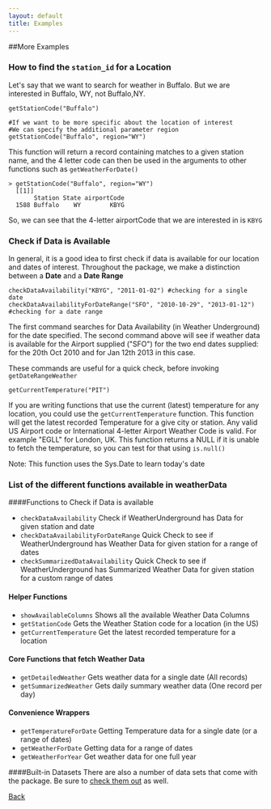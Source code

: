 ```yaml
---
layout: default
title: Examples
---
```


##More Examples


### How to find the `station_id` for a Location

Let's say that we want to search for weather in Buffalo. But we are interested in Buffalo, WY, not Buffalo,NY.

    getStationCode("Buffalo")
    
	#If we want to be more specific about the location of interest
	#We can specify the additional parameter region
    getStationCode("Buffalo", region="WY") 
	
  <p>This function will return a record containing matches to a given station name, and the 4 letter code can then be used in the arguments to other functions such as <code>getWeatherForDate()</code>

    > getStationCode("Buffalo", region="WY") 	  
	  [[1]]
	       Station State airportCode
	  1588 Buffalo    WY        KBYG
	  
So, we can see that the 4-letter airportCode that we are interested in is <code>KBYG</code></p>
  
  

  <h3>
  <a name="check-if-data-is-available" class="anchor" href="#check-if-data-is-available"><span class="octicon octicon-link"></span></a>Check if Data is Available</h3>

  <p>In general, it is a good idea to first check if data is available for our location and dates of interest. Throughout the package, we make a distinction between a <strong>Date</strong> and a <strong>Date Range</strong></p>

    checkDataAvailability("KBYG", "2011-01-02") #checking for a single date
    checkDataAvailabilityForDateRange("SFO", "2010-10-29", "2013-01-12") #checking for a date range

  <p>The first command searches for Data Availability (in Weather Underground) for the date specified.
  The second command above will see if weather data is available for the Airport supplied ("SFO") for the two end dates supplied: for the 20th Oct 2010 and for Jan 12th 2013 in this case.</p>

  <p>These commands are useful for a quick check, before invoking <code>getDateRangeWeather</code></p>

    getCurrentTemperature("PIT")

  <p>If you are writing functions that use the current (latest) temperature for any location, you could use the
  <code>getCurrentTemperature</code> function. This function will get the latest recorded Temperature for a give city or station. Any valid US Airport code or International 4-letter Airport Weather Code is valid. For example "EGLL" for London, UK. This function returns a NULL if it is unable to fetch the temperature, so you can test for that using <code>is.null()</code></p>

  <p>Note: This function uses the Sys.Date to learn today's date</p>

### List of the different functions available in weatherData

####Functions to Check if Data is available
* `checkDataAvailability`	Check if WeatherUnderground has Data for given station and date
* `checkDataAvailabilityForDateRange`	Quick Check to see if WeatherUnderground has Weather Data for given station for a range of dates
* `checkSummarizedDataAvailability`	Quick Check to see if WeatherUnderground has Summarized Weather Data for given station for a custom range of dates


#### Helper Functions
* `showAvailableColumns`	Shows all the available Weather Data Columns
* `getStationCode`	Gets the Weather Station code for a location (in the US)
* `getCurrentTemperature`	Get the latest recorded temperature for a location


#### Core Functions that fetch Weather Data
* `getDetailedWeather`	Gets weather data for a single date (All records)
* `getSummarizedWeather`	Gets daily summary weather data (One record per day)

#### Convenience Wrappers
* `getTemperatureForDate`	Getting Temperature data for a single date (or a range of dates)
* `getWeatherForDate`	Getting data for a range of dates
* `getWeatherForYear`	Get weather data for one full year


####Built-in Datasets
There are also a number of data sets that come with the package. Be sure to [check them out](builtin.html) as well.

[Back](index.html)

